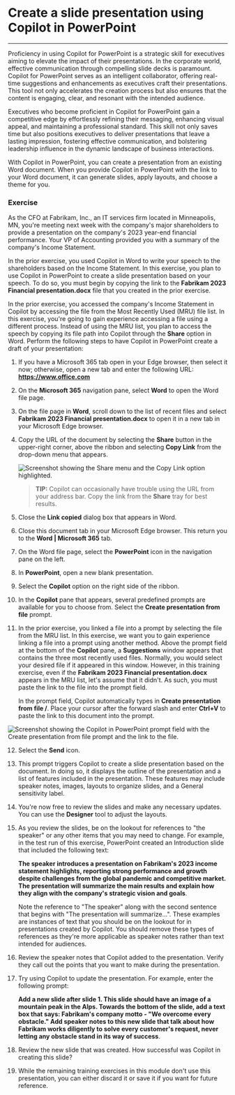 
# Create a slide presentation using Copilot in PowerPoint
---
Proficiency in using Copilot for PowerPoint is a strategic skill for executives aiming to elevate the impact of their presentations. In the corporate world, effective communication through compelling slide decks is paramount. Copilot for PowerPoint serves as an intelligent collaborator, offering real-time suggestions and enhancements as executives craft their presentations. This tool not only accelerates the creation process but also ensures that the content is engaging, clear, and resonant with the intended audience.

Executives who become proficient in Copilot for PowerPoint gain a competitive edge by effortlessly refining their messaging, enhancing visual appeal, and maintaining a professional standard. This skill not only saves time but also positions executives to deliver presentations that leave a lasting impression, fostering effective communication, and bolstering leadership influence in the dynamic landscape of business interactions.

With Copilot in PowerPoint, you can create a presentation from an existing Word document. When you provide Copilot in PowerPoint with the link to your Word document, it can generate slides, apply layouts, and choose a theme for you.

### Exercise

As the CFO at Fabrikam, Inc., an IT services firm located in Minneapolis, MN, you're meeting next week with the company's major shareholders to provide a presentation on the company's 2023 year-end financial performance. Your VP of Accounting provided you with a summary of the company's Income Statement.

In the prior exercise, you used Copilot in Word to write your speech to the shareholders based on the Income Statement. In this exercise, you plan to use Copilot in PowerPoint to create a slide presentation based on your speech. To do so, you must begin by copying the link to the **Fabrikam 2023 Financial presentation.docx** file that you created in the prior exercise.

In the prior exercise, you accessed the company's Income Statement in Copilot by accessing the file from the Most Recently Used (MRU) file list. In this exercise, you're going to gain experience accessing a file using a different process. Instead of using the MRU list, you plan to access the speech by copying its file path into Copilot through the **Share** option in Word. Perform the following steps to have Copilot in PowerPoint create a draft of your presentation:

1.  If you have a Microsoft 365 tab open in your Edge browser, then select it now; otherwise, open a new tab and enter the following URL: **https://www.office.com**
2.  On the **Microsoft 365** navigation pane, select **Word** to open the Word file page.
3.  On the file page in **Word**, scroll down to the list of recent files and select **Fabrikam 2023 Financial presentation.docx** to open it in a new tab in your Microsoft Edge browser.
4.  Copy the URL of the document by selecting the **Share** button in the upper-right corner, above the ribbon and selecting **Copy Link** from the drop-down menu that appears.
    
    ![Screenshot showing the Share menu and the Copy Link option highlighted.](../media/share-menu-with-copy-link-9fd1c60a.png)
    
    
     > **TIP:** Copilot can occasionally have trouble using the URL from your address bar. Copy the link from the **Share** tray for best results.

5.  Close the **Link copied** dialog box that appears in Word.
6.  Close this document tab in your Microsoft Edge browser. This return you to the **Word \| Microsoft 365** tab.
7.  On the Word file page, select the **PowerPoint** icon in the navigation pane on the left.
8.  In **PowerPoint**, open a new blank presentation.
9.  Select the **Copilot** option on the right side of the ribbon.
10. In the **Copilot** pane that appears, several predefined prompts are available for you to choose from. Select the **Create presentation from file** prompt.
11. In the prior exercise, you linked a file into a prompt by selecting the file from the MRU list. In this exercise, we want you to gain experience linking a file into a prompt using another method. Above the prompt field at the bottom of the **Copilot** pane, a **Suggestions** window appears that contains the three most recently used files. Normally, you would select your desired file if it appeared in this window. However, in this training exercise, even if the **Fabrikam 2023 Financial presentation.docx** appears in the MRU list, let's assume that it didn't. As such, you must paste the link to the file into the prompt field.
    
    In the prompt field, Copilot automatically types in **Create presentation from file /**. Place your cursor after the forward slash and enter **Ctrl+V** to paste the link to this document into the prompt.
    
 ![Screenshot showing the Copilot in PowerPoint prompt field with the Create presentation from file prompt and the link to the file.](../media/copilot-ppt-prompt-with-file-link-690f74ed.png)
    
12. Select the **Send** icon.
13. This prompt triggers Copilot to create a slide presentation based on the document. In doing so, it displays the outline of the presentation and a list of features included in the presentation. These features may include speaker notes, images, layouts to organize slides, and a General sensitivity label.
14. You're now free to review the slides and make any necessary updates. You can use the **Designer** tool to adjust the layouts.
15. As you review the slides, be on the lookout for references to "the speaker" or any other items that you may need to change. For example, in the test run of this exercise, PowerPoint created an Introduction slide that included the following text:
    
    **The speaker introduces a presentation on Fabrikam's 2023 income statement highlights, reporting strong performance and growth despite challenges from the global pandemic and competitive market. The presentation will summarize the main results and explain how they align with the company's strategic vision and goals**.
    
    Note the reference to "The speaker" along with the second sentence that begins with "The presentation will summarize...". These examples are instances of text that you should be on the lookout for in presentations created by Copilot. You should remove these types of references as they're more applicable as speaker notes rather than text intended for audiences.
16. Review the speaker notes that Copilot added to the presentation. Verify they call out the points that you want to make during the presentation.
17. Try using Copilot to update the presentation. For example, enter the following prompt:
    
    **Add a new slide after slide 1. This slide should have an image of a mountain peak in the Alps. Towards the bottom of the slide, add a text box that says: Fabrikam's company motto - "We overcome every obstacle." Add speaker notes to this new slide that talk about how Fabrikam works diligently to solve every customer's request, never letting any obstacle stand in its way of success**.
18. Review the new slide that was created. How successful was Copilot in creating this slide?
19. While the remaining training exercises in this module don't use this presentation, you can either discard it or save it if you want for future reference.
